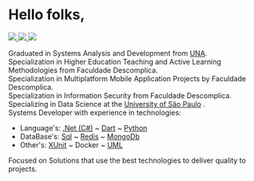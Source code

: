 <h1>Hello folks,</h1>
<p>
  <a href="https://www.linkedin.com/in/danhpaiva/" target="_blank" title="LinkedIn">
    <img src="https://img.shields.io/static/v1?style=flat-square&logo=linkedin&label=&message=Daniel+Paiva&color=00875f">
  </a>
  <a href="mailto:danhpaiva@outlook.com" target="_blank" title="E-mail">
    <img src="https://img.shields.io/static/v1?style=flat-square&logo=microsoft&label=&message=danhpaiva@outlook.com&color=00875f">
  </a>
  <a href="https://twitter.com/danhpaiva" target="_blank" title="Twitter">
    <img src="https://img.shields.io/static/v1?style=flat-square&logo=twitter&logoColor=white&label=&message=@danhpaiva&color=00875f">
  </a>
</p>

<p>Graduated in Systems Analysis and Development from 
  <a href="https://www.una.br/" target="_blank" title="UNA">UNA</a>.<br>
Specialization in Higher Education Teaching and Active Learning Methodologies from Faculdade Descomplica. <br>
Specialization in Multiplatform Mobile Application Projects by Faculdade Descomplica. <br>
Specialization in Information Security from Faculdade Descomplica. <br>
Specializing in Data Science at the 
<a href="https://www5.usp.br/" target="_blank" title="USP">University of São Paulo</a> . <br>
Systems Developer with experience in technologies:

* Language's: [.Net (C#)](https://github.com/danhpaiva?tab=repositories&q=&type=&language=c%23&sort=) ~ 
[Dart](https://github.com/danhpaiva?tab=repositories&q=&type=&language=dart&sort=) ~ 
[Python](https://github.com/danhpaiva?tab=repositories&q=&type=&language=python&sort=)
* DataBase's: [Sql](https://github.com/danhpaiva?tab=repositories&q=&type=&language=tsql&sort=) ~ 
[Redis](https://github.com/danhpaiva/net-redis-example-key-value) ~ 
[MongoDb](https://github.com/danhpaiva/net-api-mongodb)
* Other's: [XUnit](https://github.com/danhpaiva/diplomator-net) ~ 
Docker ~
[UML](https://github.com/danhpaiva/university-diagram-plantUml)

Focused on Solutions that use the best technologies to deliver quality to projects.<br>
</p>

